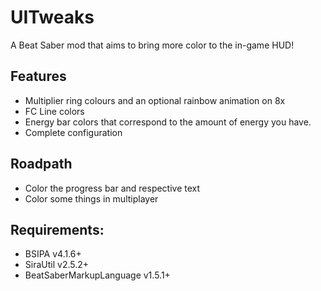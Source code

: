 # UITweaks
A Beat Saber mod that aims to bring more color to the in-game HUD!

## Features
- Multiplier ring colours and an optional rainbow animation on 8x
- FC Line colors
- Energy bar colors that correspond to the amount of energy you have.
- Complete configuration

## Roadpath
- Color the progress bar and respective text
- Color some things in multiplayer

## Requirements:
- BSIPA v4.1.6+
- SiraUtil v2.5.2+
- BeatSaberMarkupLanguage v1.5.1+
